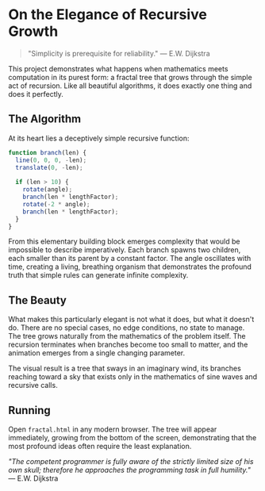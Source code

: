 # On the Elegance of Recursive Growth

> "Simplicity is prerequisite for reliability." — E.W. Dijkstra

This project demonstrates what happens when mathematics meets computation in its purest form: a fractal tree that grows through the simple act of recursion. Like all beautiful algorithms, it does exactly one thing and does it perfectly.

## The Algorithm

At its heart lies a deceptively simple recursive function:

```javascript
function branch(len) {
  line(0, 0, 0, -len);
  translate(0, -len);
  
  if (len > 10) {
    rotate(angle);
    branch(len * lengthFactor);
    rotate(-2 * angle);
    branch(len * lengthFactor);
  }
}
```

From this elementary building block emerges complexity that would be impossible to describe imperatively. Each branch spawns two children, each smaller than its parent by a constant factor. The angle oscillates with time, creating a living, breathing organism that demonstrates the profound truth that simple rules can generate infinite complexity.

## The Beauty

What makes this particularly elegant is not what it does, but what it doesn't do. There are no special cases, no edge conditions, no state to manage. The tree grows naturally from the mathematics of the problem itself. The recursion terminates when branches become too small to matter, and the animation emerges from a single changing parameter.

The visual result is a tree that sways in an imaginary wind, its branches reaching toward a sky that exists only in the mathematics of sine waves and recursive calls.

## Running

Open `fractal.html` in any modern browser. The tree will appear immediately, growing from the bottom of the screen, demonstrating that the most profound ideas often require the least explanation.

*"The competent programmer is fully aware of the strictly limited size of his own skull; therefore he approaches the programming task in full humility."* — E.W. Dijkstra
